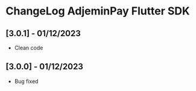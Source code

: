 # ChangeLog AdjeminPay Flutter SDK

## [3.0.1] - 01/12/2023
* Clean code
## [3.0.0] - 01/12/2023
* Bug fixed